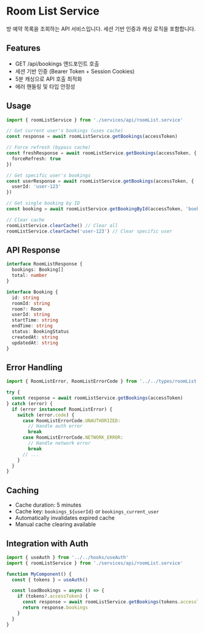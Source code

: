 # Room List Service

방 예약 목록을 조회하는 API 서비스입니다. 세션 기반 인증과 캐싱 로직을 포함합니다.

## Features

- GET /api/bookings 엔드포인트 호출
- 세션 기반 인증 (Bearer Token + Session Cookies)
- 5분 캐싱으로 API 호출 최적화
- 에러 핸들링 및 타입 안정성

## Usage

```typescript
import { roomListService } from './services/api/roomList.service'

// Get current user's bookings (uses cache)
const response = await roomListService.getBookings(accessToken)

// Force refresh (bypass cache)
const freshResponse = await roomListService.getBookings(accessToken, {
  forceRefresh: true
})

// Get specific user's bookings
const userResponse = await roomListService.getBookings(accessToken, {
  userId: 'user-123'
})

// Get single booking by ID
const booking = await roomListService.getBookingById(accessToken, 'booking-456')

// Clear cache
roomListService.clearCache() // Clear all
roomListService.clearCache('user-123') // Clear specific user
```

## API Response

```typescript
interface RoomListResponse {
  bookings: Booking[]
  total: number
}

interface Booking {
  id: string
  roomId: string
  room?: Room
  userId: string
  startTime: string
  endTime: string
  status: BookingStatus
  createdAt: string
  updatedAt: string
}
```

## Error Handling

```typescript
import { RoomListError, RoomListErrorCode } from '../../types/roomList'

try {
  const response = await roomListService.getBookings(accessToken)
} catch (error) {
  if (error instanceof RoomListError) {
    switch (error.code) {
      case RoomListErrorCode.UNAUTHORIZED:
        // Handle auth error
        break
      case RoomListErrorCode.NETWORK_ERROR:
        // Handle network error
        break
      // ...
    }
  }
}
```

## Caching

- Cache duration: 5 minutes
- Cache key: `bookings_${userId}` or `bookings_current_user`
- Automatically invalidates expired cache
- Manual cache clearing available

## Integration with Auth

```typescript
import { useAuth } from '../../hooks/useAuth'
import { roomListService } from './services/api/roomList.service'

function MyComponent() {
  const { tokens } = useAuth()

  const loadBookings = async () => {
    if (tokens?.accessToken) {
      const response = await roomListService.getBookings(tokens.accessToken)
      return response.bookings
    }
  }
}
```
